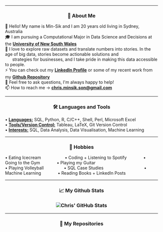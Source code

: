 
---

<h3 align="center">
👀 About Me</h3>

👋 Hello! My name is Min-Sik and I am 20 years old living in Sydney, Australia
<br />
🎓 I am pursuing a Computational Major in Data Science and Decisions at the <a href="https://www.unsw.edu.au/"> <b>University of New South Wales</b></a>
<br />
🌱 I love to explore raw datasets and translate numbers into stories. In the age of big data, stories become actionable solutions and <br>
&nbsp; &nbsp; &nbsp; strategies for businesses, and I take pride in making this data accessible to people.
<br />
⚡ You can check out my <a href="https://www.linkedin.com/in/chris-minsik-son/"> <b>LinkedIn Profile</b></a> or some of my recent work from my <a href="https://github.com/chris-minsik-son?tab=repositories"> <b>Github Repository</b></a>
<br />
💬 Feel free to ask questions, I'm always happy to help!
<br />
📫 How to reach me -> <a href="mailto:chris.minsik.son@gmail.com"> <b>chris.minsik.son@gmail.com</b></a>

---

<h3 align="center">
🛠 Languages and Tools </h3>
<p align="left">
• <b><u>Languages:</b></u> SQL, Python, R, C/C++, Shell, Perl, Microsoft Excel
<br />
• <b><u>Tools/Version Control:</b></u> Tableau, LaTeX, Git Version Control
<br />
• <b><u>Interests:</b></u> SQL, Data Analysis, Data Visualisation, Machine Learning

 ---

<h3 align="center">
📅 Hobbies </h3>
<p align="left">
• Eating Icecream &nbsp; &nbsp; &nbsp; &nbsp; &nbsp; &nbsp; &nbsp; &nbsp;&nbsp; &nbsp; • Coding + Listening to Spotify &nbsp; &nbsp; &nbsp; &nbsp;&nbsp;&nbsp;&nbsp;&nbsp;&nbsp; • Going to the Gym &nbsp; &nbsp; &nbsp; &nbsp;&nbsp;&nbsp;&nbsp;&nbsp;&nbsp; • Playing my Guitar
  <br />
• Playing Volleyball &nbsp; &nbsp; &nbsp; &nbsp; &nbsp; &nbsp; &nbsp; &nbsp; • SQL Case Studies &nbsp; &nbsp; &nbsp; &nbsp; &nbsp; &nbsp; &nbsp; &nbsp; &nbsp; &nbsp; &nbsp; &nbsp; &nbsp; &nbsp; &nbsp; &nbsp; &nbsp;• Machine Learning &nbsp; &nbsp; &nbsp; &nbsp;&nbsp;&nbsp;&nbsp;&nbsp;&nbsp; • Reading Books + LinkedIn Posts
  
---
  
<h3 align="center">
📈 My Github Stats </h3>
<h3 align="center">
  <img align="center" src="https://github-readme-stats.vercel.app/api?username=chris-minsik-son&show_icons=true&theme=vue" alt="Chris' GitHub Stats" />
</a>

<br />


---

<h3 align="center">
📂 My Repositories </h3>
<h3 align="center">
